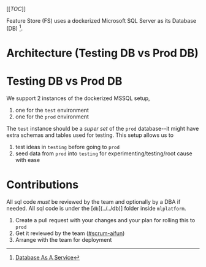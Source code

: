 
[[_TOC_]]

Feature Store (FS) uses a dockerized Microsoft SQL Server as its Database (DB) [^TTDDBAS].

# Architecture (Testing DB vs Prod DB)

# Testing DB vs Prod DB

We support 2 instances of the dockerized MSSQL setup,

1. one for the `test` environment 
1. one for the `prod` environment

The `test` instance should be a *super set* of the `prod` database--it might have extra schemas and tables used for testing.
This setup allows us to

1. test ideas in `testing` before going to `prod`
1. seed data from `prod` into `testing` for experimenting/testing/root cause with ease

# Contributions

All sql code *must* be reviewed by the team and optionally by a DBA if needed.
All sql code is under the [`db`[(../../db)] folder inside `mlplatform`.

1. Create a pull request with your changes and your plan for rolling this to `prod` 
1. Get it reviewed by the team ([#scrum-aifun](https://thetradedesk.slack.com/archives/C01RMJ10G79))
1. Arrange with the team for deployment 




[^TTDDBAS]: [Database As A Service](https://atlassian.thetradedesk.com/confluence/x/GgudBw)